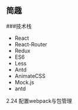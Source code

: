 ## 简趣

###技术栈
- React
- React-Router
- Redux
- ES6
- Less
- Antd
- AnimateCSS
- Mock.js
- antd


2.24
配置webpack与包管理